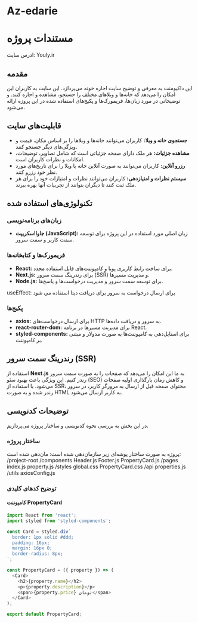 # Az-edarie

# مستندات پروژه
ادرس سایت: Youly.ir
## مقدمه
این داکیومنت به معرفی و توضیح سایت اجاره خونه  می‌پردازد. این سایت به کاربران این امکان را می‌دهد که خانه‌ها و ویلاهای مختلف را جستجو، مشاهده و اجاره کنند. و توضیحاتی در مورد زبان‌ها، فریمورک‌ها و پکیج‌های استفاده شده در این پروژه ارائه می‌شود.

## قابلیت‌های سایت
- **جستجوی خانه و ویلا:** کاربران می‌توانند خانه‌ها و ویلاها را بر اساس مکان، قیمت و ویژگی‌های دیگر جستجو کنند.
- **مشاهده جزئیات:** هر ملک دارای صفحه جزئیاتی است که شامل تصاویر، توضیحات، امکانات و نظرات کاربران است.
- **رزرو آنلاین:** کاربران می‌توانند به صورت آنلاین خانه یا ویلا را برای تاریخ‌های مورد نظر خود رزرو کنند.
- **سیستم نظرات و امتیازدهی:** کاربران می‌توانند نظرات و امتیازات خود را برای هر ملک ثبت کنند تا دیگران بتوانند از تجربیات آنها بهره ببرند.

## تکنولوژی‌های استفاده شده

### زبان‌های برنامه‌نویسی
- **جاوااسکریپت (JavaScript):** زبان اصلی مورد استفاده در این پروژه برای توسعه سمت کاربر و سمت سرور.

### فریمورک‌ها و کتابخانه‌ها
- **React:** برای ساخت رابط کاربری پویا و کامپوننت‌های قابل استفاده مجدد.
- **Next.js:** برای رندرینگ سمت سرور (SSR) و مدیریت مسیرها.
- **Node.js:** برای توسعه سمت سرور و مدیریت درخواست‌ها و پاسخ‌ها.

useEffect: برای ارسال درخواست به سرور برای دریافت دیتا استفاده می شود
### پکیج‌ها
- **axios:** برای ارسال درخواست‌های HTTP به سرور و دریافت داده‌ها.
- **react-router-dom:** برای مدیریت مسیرها در برنامه React.
- **styled-components:** برای استایل‌دهی به کامپوننت‌ها به صورت مدولار و مبتنی بر کامپوننت.

## رندرینگ سمت سرور (SSR)
استفاده از **Next.js** به ما این امکان را می‌دهد که صفحات را به صورت سمت سرور رندر کنیم. این ویژگی باعث بهبود سئو (SEO) و کاهش زمان بارگذاری اولیه صفحات می‌شود. با استفاده از SSR، محتوای صفحه قبل از ارسال به مرورگر کاربر، در سرور رندر شده و به صورت HTML به کاربر ارسال می‌شود.

## توضیحات کدنویسی
در این بخش به بررسی نحوه کدنویسی و ساختار پروژه می‌پردازیم.

### ساختار پروژه
پروژه به صورت ساختار پوشه‌ای زیر سازمان‌دهی شده است:
مان‌دهی شده است:
/project-root
/components
Header.js
Footer.js
PropertyCard.js
/pages
index.js
property.js
/styles
global.css
PropertyCard.css
/api
properties.js
/utils
axiosConfig.js


### توضیح کدهای کلیدی
#### کامپوننت PropertyCard
```javascript
import React from 'react';
import styled from 'styled-components';

const Card = styled.div`
  border: 1px solid #ddd;
  padding: 16px;
  margin: 16px 0;
  border-radius: 8px;
`;

const PropertyCard = ({ property }) => (
  <Card>
    <h2>{property.name}</h2>
    <p>{property.description}</p>
    <span>{property.price} تومان</span>
  </Card>
);

export default PropertyCard;
```
